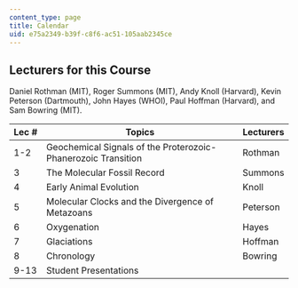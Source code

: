 ```yaml
---
content_type: page
title: Calendar
uid: e75a2349-b39f-c8f6-ac51-105aab2345ce
---
```


Lecturers for this Course
-------------------------

Daniel Rothman (MIT), Roger Summons (MIT), Andy Knoll (Harvard), Kevin Peterson (Dartmouth), John Hayes (WHOI), Paul Hoffman (Harvard), and Sam Bowring (MIT).

| Lec # | Topics | Lecturers |
| --- | --- | --- |
| 1-2 | Geochemical Signals of the Proterozoic-Phanerozoic Transition | Rothman |
| 3 | The Molecular Fossil Record | Summons |
| 4 | Early Animal Evolution | Knoll |
| 5 | Molecular Clocks and the Divergence of Metazoans | Peterson |
| 6 | Oxygenation | Hayes |
| 7 | Glaciations | Hoffman |
| 8 | Chronology | Bowring |
| 9-13 | Student Presentations |